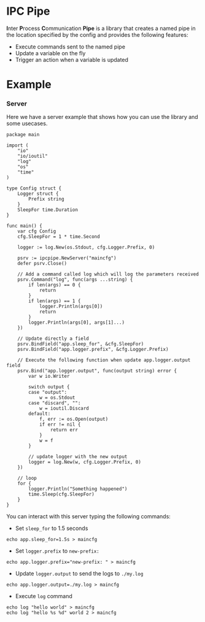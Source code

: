 # IPC Pipe

**I**nter **P**rocess **C**ommunication **Pipe** is a library that creates a named pipe in the location specified by the config and provides the following features:

- Execute commands sent to the named pipe
- Update a variable on the fly
- Trigger an action when a variable is updated

# Example

### Server

Here we have a server example that shows how you can use the library and some usecases.

```
package main

import (
	"io"
	"io/ioutil"
	"log"
	"os"
	"time"
)

type Config struct {
	Logger struct {
		Prefix string
	}
	SleepFor time.Duration
}

func main() {
	var cfg Config
	cfg.SleepFor = 1 * time.Second

	logger := log.New(os.Stdout, cfg.Logger.Prefix, 0)

	psrv := ipcpipe.NewServer("maincfg")
    defer psrv.Close()

    // Add a command called log which will log the parameters received
	psrv.Command("log", func(args ...string) {
		if len(args) == 0 {
			return
		}
		if len(args) == 1 {
			logger.Println(args[0])
			return
		}
		logger.Println(args[0], args[1]...)
	})

    // Update directly a field
	psrv.BindField("app.sleep_for", &cfg.SleepFor)
	psrv.BindField("app.logger.prefix", &cfg.Logger.Prefix)

    // Execute the following function when update app.logger.output field
	psrv.Bind("app.logger.output", func(output string) error {
		var w io.Writer

		switch output {
		case "output":
			w = os.Stdout
		case "discard", "":
			w = ioutil.Discard
		default:
			f, err := os.Open(output)
			if err != nil {
				return err
			}
			w = f
		}

        // update logger with the new output
		logger = log.New(w, cfg.Logger.Prefix, 0)
	})

    // loop 
	for {
		logger.Println("Something happened")
		time.Sleep(cfg.SleepFor)
	}
}
```

You can interact with this server typing the following commands:

* Set `sleep_for` to 1.5 seconds

```
echo app.sleep_for=1.5s > maincfg
```

* Set `logger.prefix` to `new-prefix: `

```
echo app.logger.prefix="new-prefix: " > maincfg
```

* Update `logger.output` to send the logs to `./my.log`

```
echo app.logger.output=./my.log > maincfg
```

* Execute `log` command

```
echo log "hello world" > maincfg
echo log "hello %s %d" world 2 > maincfg
```
